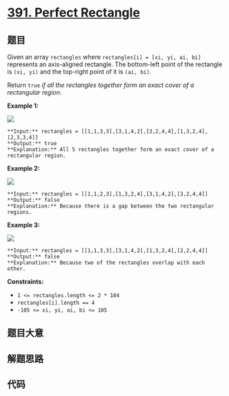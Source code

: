 # [391. Perfect Rectangle](https://leetcode.com/problems/perfect-rectangle)

## 题目

Given an array `rectangles` where `rectangles[i] = [xi, yi, ai, bi]`
represents an axis-aligned rectangle. The bottom-left point of the rectangle
is `(xi, yi)` and the top-right point of it is `(ai, bi)`.

Return `true` _if all the rectangles together form an exact cover of a
rectangular region_.



**Example 1:**

![](https://assets.leetcode.com/uploads/2021/03/27/perectrec1-plane.jpg)

    
    
    **Input:** rectangles = [[1,1,3,3],[3,1,4,2],[3,2,4,4],[1,3,2,4],[2,3,3,4]]
    **Output:** true
    **Explanation:** All 5 rectangles together form an exact cover of a rectangular region.
    

**Example 2:**

![](https://assets.leetcode.com/uploads/2021/03/27/perfectrec2-plane.jpg)

    
    
    **Input:** rectangles = [[1,1,2,3],[1,3,2,4],[3,1,4,2],[3,2,4,4]]
    **Output:** false
    **Explanation:** Because there is a gap between the two rectangular regions.
    

**Example 3:**

![](https://assets.leetcode.com/uploads/2021/03/27/perfecrrec4-plane.jpg)

    
    
    **Input:** rectangles = [[1,1,3,3],[3,1,4,2],[1,3,2,4],[2,2,4,4]]
    **Output:** false
    **Explanation:** Because two of the rectangles overlap with each other.
    



**Constraints:**

  * `1 <= rectangles.length <= 2 * 104`
  * `rectangles[i].length == 4`
  * `-105 <= xi, yi, ai, bi <= 105`


## 题目大意

## 解题思路

## 代码

```javascript

```
